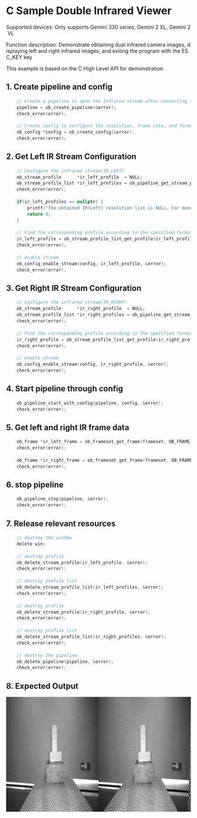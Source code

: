 # C Sample Double Infrared Viewer

Supported devices: Only supports Gemini 330 series, Gemini 2 XL, Gemini 2 VL

Function description: Demonstrate obtaining dual infrared camera images, displaying left and right infrared images, and exiting the program with the ESC_KEY key

This example is based on the C High Level API for demonstration

## 1. Create pipeline and config
```c
    // Create a pipeline to open the Infrared stream after connecting the device
    pipeline = ob_create_pipeline(&error);
    check_error(error);
    
    // Create config to configure the resolution, frame rate, and format of the Infrared stream
    ob_config *config = ob_create_config(&error);
    check_error(error);
```

## 2. Get Left IR Stream Configuration
```c
    // Configure the infrared stream(IR_LEFT)
    ob_stream_profile      *ir_left_profile  = NULL;
    ob_stream_profile_list *ir_left_profiles = ob_pipeline_get_stream_profile_list(pipeline, OB_SENSOR_IR_LEFT, &error);
    check_error(error);
    
    if(ir_left_profiles == nullptr) {
        printf("The obtained IR(Left) resolution list is NULL. For monocular structured light devices, try opening the IR data stream using the IR example. ");
        return 0;
    }
    
    // Find the corresponding profile according to the specified format, first look for the y16 format
    ir_left_profile = ob_stream_profile_list_get_profile(ir_left_profiles, OB_PROFILE_DEFAULT, &error);
    check_error(error);
    
    // enable stream
    ob_config_enable_stream(config, ir_left_profile, &error);
    check_error(error);
```

## 3. Get Right IR Stream Configuration
```c
    // Configure the infrared stream(IR_RIGHT)
    ob_stream_profile      *ir_right_profile  = NULL;
    ob_stream_profile_list *ir_right_profiles = ob_pipeline_get_stream_profile_list(pipeline, OB_SENSOR_IR_RIGHT, &error);
    check_error(error);
    
    // Find the corresponding profile according to the specified format, first look for the y16 format
    ir_right_profile = ob_stream_profile_list_get_profile(ir_right_profiles, OB_PROFILE_DEFAULT, &error);
    check_error(error);
    
    // enable stream
    ob_config_enable_stream(config, ir_right_profile, &error);
    check_error(error);
```

## 4. Start pipeline through config
```c
    ob_pipeline_start_with_config(pipeline, config, &error);
    check_error(error);
```

## 5. Get left and right IR frame data
```c
    ob_frame *ir_left_frame = ob_frameset_get_frame(frameset, OB_FRAME_IR_LEFT, &error);
    check_error(error);
    
    ob_frame *ir_right_frame = ob_frameset_get_frame(frameset, OB_FRAME_IR_RIGHT, &error);
    check_error(error);
```

## 6. stop pipeline
```c
    ob_pipeline_stop(pipeline, &error);
    check_error(error);
```

## 7. Release relevant resources
```c
    // destroy the window
    delete win;
    
    // destroy profile
    ob_delete_stream_profile(ir_left_profile, &error);
    check_error(error);
    
    // destroy profile list
    ob_delete_stream_profile_list(ir_left_profiles, &error);
    check_error(error);
    
    // destroy profile
    ob_delete_stream_profile(ir_right_profile, &error);
    check_error(error);
    
    // destroy profile list
    ob_delete_stream_profile_list(ir_right_profiles, &error);
    check_error(error);
    
    // destroy the pipeline
    ob_delete_pipeline(pipeline, &error);
    check_error(error);
```

## 8. Expected Output 

![image](Image/double_infrared_viewer.png)